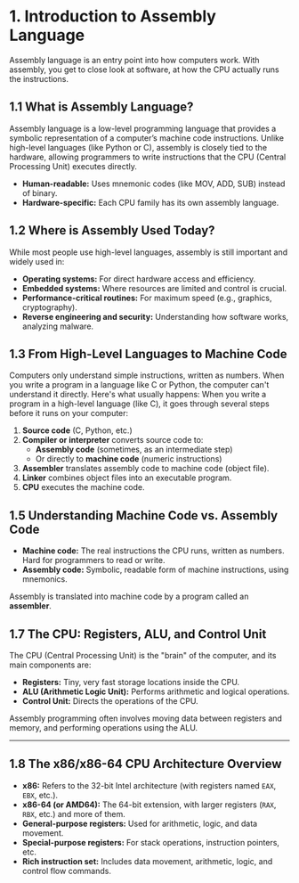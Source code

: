 
# 1. Introduction to Assembly Language

Assembly language is an entry point into how computers work. With assembly, you get to close look at software, at how the CPU actually runs the instructions. 


## 1.1 What is Assembly Language?

Assembly language is a low-level programming language that provides a symbolic representation of a computer’s machine code instructions. Unlike high-level languages (like Python or C), assembly is closely tied to the hardware, allowing programmers to write instructions that the CPU (Central Processing Unit) executes directly.

- **Human-readable:** Uses mnemonic codes (like MOV, ADD, SUB) instead of binary.
- **Hardware-specific:** Each CPU family has its own assembly language.


## 1.2 Where is Assembly Used Today?

While most people use high-level languages, assembly is still important and widely used in:

- **Operating systems:** For direct hardware access and efficiency.
- **Embedded systems:** Where resources are limited and control is crucial.
- **Performance-critical routines:** For maximum speed (e.g., graphics, cryptography).
- **Reverse engineering and security:** Understanding how software works, analyzing malware.


## 1.3 From High-Level Languages to Machine Code

Computers only understand simple instructions, written as numbers. When you write a program in a language like C or Python, the computer can't understand it directly. Here's what usually happens:
When you write a program in a high-level language (like C), it goes through several steps before it runs on your computer:

1. **Source code** (C, Python, etc.)
2. **Compiler or interpreter** converts source code to:
    - **Assembly code** (sometimes, as an intermediate step)
    - Or directly to **machine code** (numeric instructions)
3. **Assembler** translates assembly code to machine code (object file).
4. **Linker** combines object files into an executable program.
5. **CPU** executes the machine code.


## 1.5 Understanding Machine Code vs. Assembly Code

- **Machine code:** The real instructions the CPU runs, written as numbers. Hard for programmers to read or write.
- **Assembly code:** Symbolic, readable form of machine instructions, using mnemonics.

Assembly is translated into machine code by a program called an **assembler**.


## 1.7 The CPU: Registers, ALU, and Control Unit

The CPU (Central Processing Unit) is the "brain" of the computer, and its main components are:

- **Registers:** Tiny, very fast storage locations inside the CPU.
- **ALU (Arithmetic Logic Unit):** Performs arithmetic and logical operations.
- **Control Unit:** Directs the operations of the CPU.

Assembly programming often involves moving data between registers and memory, and performing operations using the ALU.

---

## 1.8 The x86/x86-64 CPU Architecture Overview

- **x86:** Refers to the 32-bit Intel architecture (with registers named `EAX`, `EBX`, etc.).
- **x86-64 (or AMD64):** The 64-bit extension, with larger registers (`RAX`, `RBX`, etc.) and more of them.
- **General-purpose registers:** Used for arithmetic, logic, and data movement.
- **Special-purpose registers:** For stack operations, instruction pointers, etc.
- **Rich instruction set:** Includes data movement, arithmetic, logic, and control flow commands.


